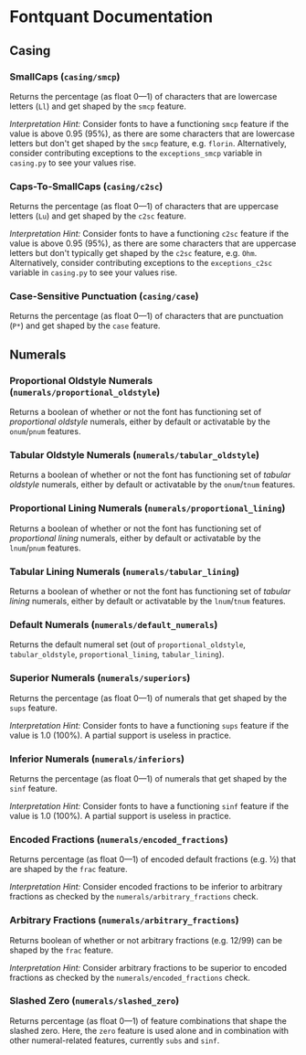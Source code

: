 # Fontquant Documentation

## Casing

### SmallCaps (`casing/smcp`)

Returns the percentage (as float 0—1) of characters that are lowercase letters (`Ll`) and get shaped by the `smcp` feature. 

_Interpretation Hint:_ Consider fonts to have a functioning `smcp` feature if the value is above 0.95 (95%), as there are some characters that are lowercase letters but don't get shaped by the `smcp` feature, e.g. `florin`. Alternatively, consider contributing exceptions to the `exceptions_smcp` variable in `casing.py` to see your values rise.

### Caps-To-SmallCaps (`casing/c2sc`)

Returns the percentage (as float 0—1) of characters that are uppercase letters (`Lu`) and get shaped by the `c2sc` feature. 

_Interpretation Hint:_ Consider fonts to have a functioning `c2sc` feature if the value is above 0.95 (95%), as there are some characters that are uppercase letters but don't typically get shaped by the `c2sc` feature, e.g. `Ohm`. Alternatively, consider contributing exceptions to the `exceptions_c2sc` variable in `casing.py` to see your values rise.

### Case-Sensitive Punctuation (`casing/case`)

Returns the percentage (as float 0—1) of characters that are punctuation (`P*`) and get shaped by the `case` feature. 
## Numerals

### Proportional Oldstyle Numerals (`numerals/proportional_oldstyle`)

Returns a boolean of whether or not the font has functioning set of _proportional oldstyle_ numerals, either by default or activatable by the `onum`/`pnum` features. 
### Tabular Oldstyle Numerals (`numerals/tabular_oldstyle`)

Returns a boolean of whether or not the font has functioning set of _tabular oldstyle_ numerals, either by default or activatable by the `onum`/`tnum` features. 
### Proportional Lining Numerals (`numerals/proportional_lining`)

Returns a boolean of whether or not the font has functioning set of _proportional lining_ numerals, either by default or activatable by the `lnum`/`pnum` features. 
### Tabular Lining Numerals (`numerals/tabular_lining`)

Returns a boolean of whether or not the font has functioning set of _tabular lining_ numerals, either by default or activatable by the `lnum`/`tnum` features. 
### Default Numerals (`numerals/default_numerals`)

Returns the default numeral set (out of `proportional_oldstyle`, `tabular_oldstyle`, `proportional_lining`, `tabular_lining`). 
### Superior Numerals (`numerals/superiors`)

Returns the percentage (as float 0—1) of numerals that get shaped by the `sups` feature. 

_Interpretation Hint:_ Consider fonts to have a functioning `sups` feature if the value is 1.0 (100%). A partial support is useless in practice.

### Inferior Numerals (`numerals/inferiors`)

Returns the percentage (as float 0—1) of numerals that get shaped by the `sinf` feature. 

_Interpretation Hint:_ Consider fonts to have a functioning `sinf` feature if the value is 1.0 (100%). A partial support is useless in practice.

### Encoded Fractions (`numerals/encoded_fractions`)

Returns percentage (as float 0—1) of encoded default fractions (e.g. ½) that are shaped by the `frac` feature. 

_Interpretation Hint:_ Consider encoded fractions to be inferior to arbitrary fractions as checked by the `numerals/arbitrary_fractions` check.

### Arbitrary Fractions (`numerals/arbitrary_fractions`)

Returns boolean of whether or not arbitrary fractions (e.g. 12/99) can be shaped by the `frac` feature. 

_Interpretation Hint:_ Consider arbitrary fractions to be superior to encoded fractions as checked by the `numerals/encoded_fractions` check.

### Slashed Zero (`numerals/slashed_zero`)

Returns percentage (as float 0—1) of feature combinations that shape the slashed zero. Here, the `zero` feature is used alone and in combination with other numeral-related features, currently `subs` and `sinf`. 
